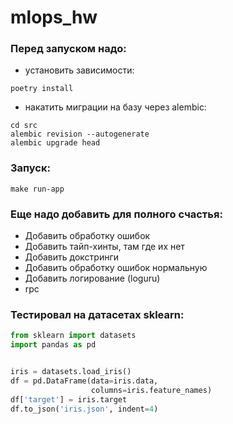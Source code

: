 # mlops_hw

### Перед запуском надо:
- установить зависимости:
``` shell 
poetry install
```
- накатить миграции на базу через alembic:

```shell
cd src
alembic revision --autogenerate
alembic upgrade head  
```

### Запуск:

```shell
make run-app
```

### Еще надо добавить для полного счастья:
- Добавить обработку ошибок
- Добавить тайп-хинты, там где их нет
- Добавить докстринги
- Добавить обработку ошибок нормальную
- Добавить логирование (loguru)
- rpc

### Тестировал на датасетах sklearn:
```python
from sklearn import datasets
import pandas as pd


iris = datasets.load_iris()
df = pd.DataFrame(data=iris.data,  
                  columns=iris.feature_names)
df['target'] = iris.target
df.to_json('iris.json', indent=4)
```